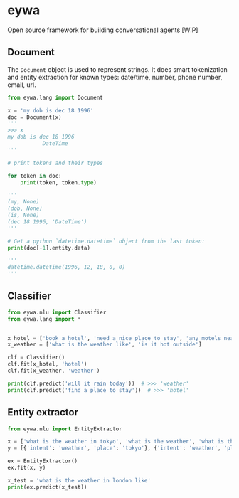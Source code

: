 # eywa
Open source framework for building conversational agents [WIP]

## Document

The `Document` object is used to represent strings. It does smart tokenization and entity extraction for known types: date/time, number, phone number, email, url.

```python
from eywa.lang import Document

x = 'my dob is dec 18 1996'
doc = Document(x)
'''
>>> x
my dob is dec 18 1996
           DateTime
'''

# print tokens and their types

for token in doc:
    print(token, token.type)

'''
(my, None)
(dob, None)
(is, None)
(dec 18 1996, 'DateTime')
'''

# Get a python `datetime.datetime` object from the last token:
print(doc[-1].entity.data)

'''
datetime.datetime(1996, 12, 18, 0, 0)
'''

```

## Classifier

```python
from eywa.nlu import Classifier
from eywa.lang import *


x_hotel = ['book a hotel', 'need a nice place to stay', 'any motels near by']
x_weather = ['what is the weather like', 'is it hot outside']

clf = Classifier()
clf.fit(x_hotel, 'hotel')
clf.fit(x_weather, 'weather')

print(clf.predict('will it rain today'))  # >>> 'weather'
print(clf.predict('find a place to stay'))  # >>> 'hotel'
```

## Entity extractor

```python
from eywa.nlu import EntityExtractor

x = ['what is the weather in tokyo', 'what is the weather', 'what is the weather like in kochi']
y = [{'intent': 'weather', 'place': 'tokyo'}, {'intent': 'weather', 'place': 'here'}, {'intent': 'weather', 'place': 'kochi'}]

ex = EntityExtractor()
ex.fit(x, y)

x_test = 'what is the weather in london like'
print(ex.predict(x_test))
```

